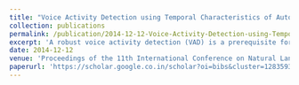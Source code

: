 ```yaml
---
title: "Voice Activity Detection using Temporal Characteristics of Autocorrelation Lag and Maximum Spectral Amplitude in Sub-bands"
collection: publications
permalink: /publication/2014-12-12-Voice-Activity-Detection-using-Temporal-Characteristics-of-Autocorrelation-Lag-and-Maximum-Spectral-Amplitude-in-Sub-bands-number-8
excerpt: 'A robust voice activity detection (VAD) is a prerequisite for many speech based applications like speech recognition. We investigated two VAD techniques that use time domain and frequency domain characteristics of speech signal. The temporal characteristic of the autocorrelation lag is able to discriminate speech and nonspeech regions. In the frequency domain, peak value of the magnitude spectrum in different sub-bands is used for VAD.'
date: 2014-12-12
venue: 'Proceedings of the 11th International Conference on Natural Language Processing'
paperurl: 'https://scholar.google.co.in/scholar?oi=bibs&cluster=12835935433083190969&btnI=1&hl=en'
---
```

